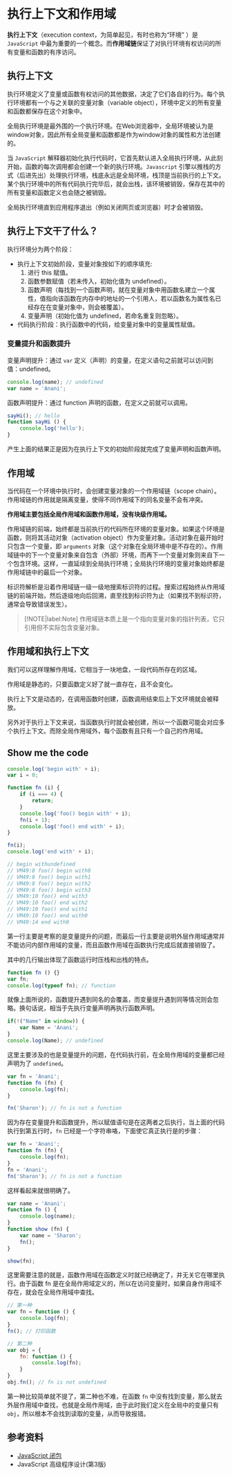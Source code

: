 # 执行上下文和作用域
**执行上下文**（execution context，为简单起见，有时也称为“环境” ）是 `JavaScript` 中最为重要的一个概念。而**作用域链**保证了对执行环境有权访问的所有变量和函数的有序访问。

## 执行上下文
执行环境定义了变量或函数有权访问的其他数据，决定了它们各自的行为。每个执行环境都有一个与之关联的变量对象（variable object），环境中定义的所有变量和函数都保存在这个对象中。

全局执行环境是最外围的一个执行环境。在Web浏览器中，全局环境被认为是 window对象，因此所有全局变量和函数都是作为window对象的属性和方法创建的。

当 `JavaScript` 解释器初始化执行代码时，它首先默认进入全局执行环境，从此刻开始，函数的每次调用都会创建一个新的执行环境。`Javascript` 引擎以推栈的方式（后进先出）处理执行环境，栈底永远是全局环境，栈顶是当前执行的上下文。某个执行环境中的所有代码执行完毕后，就会出栈，该环境被销毁，保存在其中的所有变量和函数定义也会随之被销毁。

全局执行环境直到应用程序退出（例如关闭网页或浏览器）时才会被销毁。

## 执行上下文干了什么？
执行环境分为两个阶段：
 * 执行上下文初始阶段，变量对象按如下的顺序填充:
   1. 进行 this 赋值。
   2. 函数参数赋值（若未传入，初始化值为 undefined）。
   3. 函数声明（每找到一个函数声明，就在变量对象中用函数名建立一个属性，值指向该函数在内存中的地址的一个引用人，若以函数名为属性名已经存在在变量对象中，则会被覆盖）。
   4. 变量声明（初始化值为 undefined，若命名重复则忽略）。
 * 代码执行阶段：执行函数中的代码，给变量对象中的变量属性赋值。

### 变量提升和函数提升
变量声明提升：通过 `var` 定义（声明）的变量，在定义语句之前就可以访问到值：undefined。

```javascript
console.log(name); // undefined
var name = 'Anani';
```

函数声明提升：通过 function 声明的函数，在定义之前就可以调用。
```javascript
sayHi(); // hello
function sayHi () {
    console.log('hello');
}
```

产生上面的结果正是因为在执行上下文的初始阶段就完成了变量声明和函数声明。

## 作用域
当代码在一个环境中执行时，会创建变量对象的一个作用域链（scope chain）。作用域链的作用就是隔离变量，使得不同作用域下的同名变量不会有冲突。

**作用域主要包括全局作用域和函数作用域，没有块级作用域。**

作用域链的前端，始终都是当前执行的代码所在环境的变量对象。如果这个环境是函数，则将其活动对象（activation object）作为变量对象。活动对象在最开始时只包含一个变量，即 `arguments` 对象（这个对象在全局环境中是不存在的）。作用域链中的下一个变量对象来自包含（外部）环境，而再下一个变量对象则来自下一个包含环境。这样，一直延续到全局执行环境；全局执行环境的变量对象始终都是作用域链中的最后一个对象。

标识符解析是沿着作用域链一级一级地搜索标识符的过程。搜索过程始终从作用域链的前端开始，然后逐级地向后回溯，直至找到标识符为止（如果找不到标识符，通常会导致错误发生）。

> [!NOTE|label:Note]
> 作用域链本质上是一个指向变量对象的指针列表，它只引用但不实际包含变量对象。 

## 作用域和执行上下文
我们可以这样理解作用域，它相当于一块地盘，一段代码所存在的区域。

作用域是静态的，只要函数定义好了就一直存在，且不会变化。

执行上下文是动态的，在调用函数时创建，函数调用结束后上下文环境就会被释放。

另外对于执行上下文来说，当函数执行时就会被创建，所以一个函数可能会对应多个执行上下文。而除全局作用域外，每个函数有且只有一个自己的作用域。

## Show me the code
```javascript
console.log('begin with' + i);
var i = 0;

function fn (i) {
    if (i === 4) {
        return;
    }
    console.log('foo() begin with' + i);
    fn(i + 1);
    console.log('foo() end with' + i);
}

fn(i);
console.log('end with' + i);

// begin withundefined
// VM49:8 foo() begin with0
// VM49:8 foo() begin with1
// VM49:8 foo() begin with2
// VM49:8 foo() begin with3
// VM49:10 foo() end with3
// VM49:10 foo() end with2
// VM49:10 foo() end with1
// VM49:10 foo() end with0
// VM49:14 end with0
```

第一行主要是考察的是变量提升的问题，而最后一行主要是说明外层作用域通常并不能访问内部作用域的变量，而且函数作用域在函数执行完成后就直接销毁了。

其中的几行输出体现了函数运行时压栈和出栈的特点。

```javascript
function fn () {}
var fn;
console.log(typeof fn); // function
```

就像上面所说的，函数提升遇到同名的会覆盖，而变量提升遇到同等情况则会忽略。换句话说，相当于先执行变量声明再执行函数声明。

```javascript
if(!("Name" in window)) {
    var Name = 'Anani';
}
console.log(Name); // undefined
```

这里主要涉及的也是变量提升的问题，在代码执行前，在全局作用域的变量都已经声明为了 `undefined`。

```javascript
var fn = 'Anani';
function fn (fn) {
    console.log(fn);
}

fn('Sharon'); // fn is not a function
```

因为存在变量提升和函数提升，所以赋值语句是在这两者之后执行，当上面的代码执行到第五行时，`fn` 已经是一个字符串咯，下面使它真正执行是的步骤：

```javascript
var fn = 'Anani';
function fn (fn) {
    console.log(fn);
}
fn = 'Anani';
fn('Sharon'); // fn is not a function
```

这样看起来就很明确了。

```javascript
var name = 'Anani';
function fn () {
    console.log(name);
}
function show (fn) {
    var name = 'Sharon';
    fn();
}

show(fn);
```

这里需要注意的就是，函数作用域在函数定义时就已经确定了，并无关它在哪里执行。由于函数 fn 是在全局作用域定义的，所以在访问变量时，如果自身作用域不存在，就会在全局作用域中查找。

```javascript
// 第一种
var fn = function () {
    console.log(fn);
}
fn(); // 打印函数

// 第二种
var obj = {
    fn: function () {
        console.log(fn);
    }
}
obj.fn(); // fn is not undefined
```

第一种比较简单就不提了，第二种也不难，在函数 `fn` 中没有找到变量，那么就去外层作用域中查找，也就是全局作用域，由于此时我们定义在全局中的变量只有 `obj`，所以根本不会找到读取的变量，从而导致报错。

## 参考资料
 * [JavaScript 闭包](https://anani1994.github.io/anani1994.github.io/projects/BlogV1.0.0/blog-js/2017/10/closure.html)
 * JavaScript 高级程序设计(第3版)